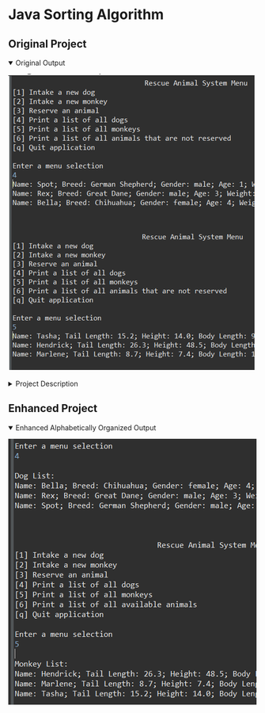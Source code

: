 # Java Sorting Algorithm

## Original Project

<details open>
  <summary>
    Original Output
  </summary>
  
  ![Original Scene](https://github.com/melcian404/melcian404.github.io/blob/main/docs/assets/OriginalOutput.PNG)

</details>

<details>
  <summary>
    Project Description
  </summary>
  
The origin of this school project is a software developer working with a client named Grazioso Salvare.  They possess a database of search and rescue animals, including dogs and monkeys. Dogs are tracked by name, breed, gender, age, and weight. Monkeys are tracked by name, gender, age, weight, tail length, height, body length, and species. We were given a starter code and needed to create a monkey class inherited from the RescueAnimal class. We needed to complete the Driver class by adding a menu loop to display the menu, menu prompts, and actions, complete the dog intake methods, create a monkey intake method, a reserve animal method, and a print animal list method. This project was completed using Java with the Eclipse IDE on 04/02/23.
  
</details>

## Enhanced Project

<details open>
  <summary>
    Enhanced Alphabetically Organized Output
  </summary>
  
  ![Original Scene](https://github.com/melcian404/melcian404.github.io/blob/main/docs/assets/EnhancedOutput.PNG)
  
</details>
